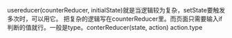 usereducer(counterReducer, initialState)就是当逻辑较为复杂，setState要触发多次时，可以用它。 把复杂的逻辑写在counterReducer里。而页面只需要输入if判断的值就行。一般是type。conterReducer(state, action)  action.type
